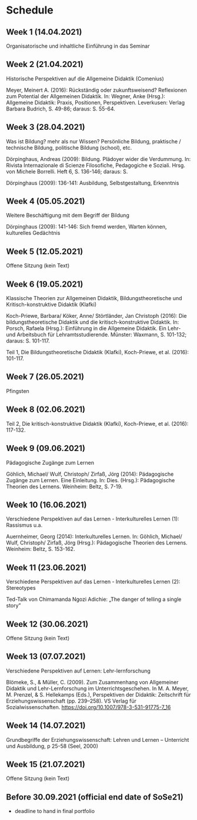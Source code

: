 # Schedule

## Week  1 (14.04.2021)

Organisatorische und inhaltliche Einführung in das Seminar

## Week  2 (21.04.2021)

Historische Perspektiven auf die Allgemeine Didaktik (Comenius)

Meyer, Meinert A. (2016): Rückständig oder zukunftsweisend? Reflexionen zum Potential der Allgemeinen Didaktik. In: Wegner, Anke (Hrsg.): Allgemeine Didaktik: Praxis, Positionen, Perspektiven. Leverkusen: Verlag Barbara Budrich, S. 49-86; daraus: S. 55-64.


## Week  3 (28.04.2021)

Was ist Bildung? mehr als nur Wissen? Persönliche Bildung, praktische / technische Bildung, politische Bildung (school), etc.

Dörpinghaus, Andreas (2009): Bildung. Plädoyer wider die Verdummung. In: Rivista Internazionale di Scienze Filosofiche, Pedagogiche e Soziali. Hrsg. von Michele Borrelli. Heft 6, S. 136-146; daraus: S.

Dörpinghaus (2009): 136-141: Ausbildung, Selbstgestaltung, Erkenntnis


## Week  4 (05.05.2021)

Weitere Beschäftigung mit dem Begriff der Bildung

Dörpinghaus (2009): 141-146: Sich fremd werden, Warten können, kulturelles Gedächtnis


## Week  5 (12.05.2021)

Offene Sitzung (kein Text)


## Week  6 (19.05.2021)

Klassische Theorien zur Allgemeinen Didaktik, Bildungstheoretische und Kritisch-konstruktive Didaktik (Klafki)

Koch-Priewe, Barbara/ Köker, Anne/ Störtländer, Jan Christoph (2016): Die bildungstheoretische Didaktik und die kritisch-konstruktive Didaktik. In: Porsch, Rafaela (Hrsg.): Einführung in die Allgemeine Didaktik. Ein Lehr- und Arbeitsbuch für Lehramtsstudierende. Münster: Waxmann, S. 101-132; daraus: S. 101-117.

Teil 1, Die Bildungstheoretische Didaktik (Klafki), Koch-Priewe, et al. (2016): 101-117.


## Week  7 (26.05.2021)

Pfingsten 


## Week  8 (02.06.2021)

Teil 2, Die kritisch-konstruktive Didaktik (Klafki), Koch-Priewe, et al. (2016): 117-132.


## Week  9 (09.06.2021)

Pädagogische Zugänge zum Lernen

Göhlich, Michael/ Wulf, Christoph/ Zirfaß, Jörg (2014): Pädagogische Zugänge zum Lernen. Eine Einleitung. In: Dies. (Hrsg.): Pädagogische Theorien des Lernens. Weinheim: Beltz, S. 7-19.


## Week 10 (16.06.2021)

Verschiedene Perspektiven auf das Lernen - Interkulturelles Lernen (1): Rassismus u.a.

Auernheimer, Georg (2014): Interkulturelles Lernen. In: Göhlich, Michael/ Wulf, Christoph/ Zirfaß, Jörg (Hrsg.): Pädagogische Theorien des Lernens. Weinheim: Beltz, S. 153-162.


## Week 11 (23.06.2021)

Verschiedene Perspektiven auf das Lernen - Interkulturelles Lernen (2): Stereotypes 

Ted-Talk von Chimamanda Ngozi Adichie: „The danger of telling a single story”


## Week 12 (30.06.2021)

Offene Sitzung (kein Text)


## Week 13 (07.07.2021)

Verschiedene Perspektiven auf Lernen: Lehr-lernforschung 

Blömeke, S., & Müller, C. (2009). Zum Zusammenhang von Allgemeiner Didaktik und Lehr-Lernforschung im Unterrichtsgeschehen. In M. A. Meyer, M. Prenzel, & S. Hellekamps (Eds.), Perspektiven der Didaktik: Zeitschrift für Erziehungswissenschaft (pp. 239–258). VS Verlag für Sozialwissenschaften. https://doi.org/10.1007/978-3-531-91775-7_16


## Week 14 (14.07.2021)

Grundbegriffe der Erziehungswissenschaft: Lehren und Lernen – Unterricht und Ausbildung, p 25-58 (Seel, 2000)


## Week 15 (21.07.2021)

Offene Sitzung (kein Text)


## Before 30.09.2021 (official end date of SoSe21)

- deadline to hand in final portfolio




